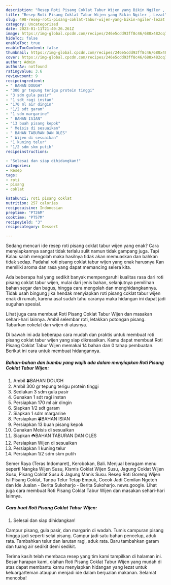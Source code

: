 ```yaml
---
description: "Resep Roti Pisang Coklat Tabur Wijen yang Bikin Ngiler , Lezat"
title: "Resep Roti Pisang Coklat Tabur Wijen yang Bikin Ngiler , Lezat"
slug: 498-resep-roti-pisang-coklat-tabur-wijen-yang-bikin-ngiler-lezat
category: Uncategorized
date: 2023-01-11T21:40:26.261Z
image: https://img-global.cpcdn.com/recipes/246e5cdd93ff8c46/680x482cq70/roti-pisang-coklat-tabur-wijen-foto-resep-utama.jpg
hideToc: false
enableToc: true
enableTocContent: false
thumbnail: https://img-global.cpcdn.com/recipes/246e5cdd93ff8c46/680x482cq70/roti-pisang-coklat-tabur-wijen-foto-resep-utama.jpg
cover: https://img-global.cpcdn.com/recipes/246e5cdd93ff8c46/680x482cq70/roti-pisang-coklat-tabur-wijen-foto-resep-utama.jpg
author: Admin
authorAv: notfound
ratingvalue: 3.6
reviewcount: 9
recipeingredient:
- " BAHAN DOUGH"
- "300 gr tepung terigu protein tinggi"
- "3 sdm gula pasir"
- "1 sdt ragi instan"
- "170 ml air dingin"
- "1/2 sdt garam"
- "1 sdm margarine"
- " BAHAN ISIAN"
- "13 buah pisang kepok"
- " Meisis di sesuaikan"
- " BAHAN TABURAN DAN OLES"
- " Wijen di sesuaikan"
- "1 kuning telur"
- "1/2 sdm skm putih"
recipeinstructions:

- "Selesai dan siap dihidangkan!"
categories:
- Resep
tags:
- roti
- pisang
- coklat

katakunci: roti pisang coklat 
nutrition: 257 calories
recipecuisine: Indonesian
preptime: "PT26M"
cooktime: "PT57M"
recipeyield: "3"
recipecategory: Dessert

---
```



Sedang mencari ide resep roti pisang coklat tabur wijen yang enak? Cara menyiapkannya sangat tidak terlalu sulit namun tidak gampang juga. Tapi Kalau salah mengolah maka hasilnya tidak akan memuaskan dan bahkan tidak sedap. Padahal roti pisang coklat tabur wijen yang enak harusnya Kan memiliki aroma dan rasa yang dapat memancing selera kita.


Ada beberapa hal yang sedikit banyak mempengaruhi kualitas rasa dari roti pisang coklat tabur wijen, mulai dari jenis bahan, selanjutnya pemilihan bahan segar dan bagus, hingga cara mengolah dan menghidangkannya. Tidak usah bingung jika hendak menyiapkan roti pisang coklat tabur wijen enak di rumah, karena asal sudah tahu caranya maka hidangan ini dapat jadi suguhan spesial.

Lihat juga cara membuat Roti Pisang Coklat Tabur Wijen dan masakan sehari-hari lainnya. Ambil selembar roti, letakkan potongan pisang. Taburkan cokelat dan wijen di atasnya.


Di bawah ini ada beberapa cara mudah dan praktis untuk membuat roti pisang coklat tabur wijen yang siap dikreasikan. Kamu dapat membuat Roti Pisang Coklat Tabur Wijen memakai 14 bahan dan 0 tahap pembuatan. Berikut ini cara untuk membuat hidangannya.

<!--inarticleads1-->

##### Bahan-bahan dan bumbu yang wajib ada dalam menyiapkan Roti Pisang Coklat Tabur Wijen:

1. Ambil  🍀BAHAN DOUGH
1. Ambil 300 gr tepung terigu protein tinggi
1. Sediakan 3 sdm gula pasir
1. Gunakan 1 sdt ragi instan
1. Persiapkan 170 ml air dingin
1. Siapkan 1/2 sdt garam
1. Siapkan 1 sdm margarine
1. Persiapkan  🍀BAHAN ISIAN
1. Persiapkan 13 buah pisang kepok
1. Gunakan  Meisis di sesuaikan
1. Siapkan  ☘️BAHAN TABURAN DAN OLES
1. Persiapkan  Wijen di sesuaikan
1. Persiapkan 1 kuning telur
1. Persiapkan 1/2 sdm skm putih


Semer Raya (Teras Indomaret), Kerobokan, Bali. Menjual beragam menu seperti Nangka Wijen Susu, Kismis Coklat Wijen Susu, Jagung Coklat Wijen Susu, Pisang Coklat Susu &amp; Jagung Manis Susu. Resep Roti Goreng Wijen Isi Pisang Coklat, Tanpa Telur Tetap Empuk, Cocok Jadi Cemilan Ngeteh dan Ide Jualan - Berita Sukoharjo - Berita Sukoharjo. news.google. Lihat juga cara membuat Roti Pisang Coklat Tabur Wijen dan masakan sehari-hari lainnya. 

<!--inarticleads2-->

##### Cara buat Roti Pisang Coklat Tabur Wijen:


1. Selesai dan siap dihidangkan!

Campur pisang, gula pasir, dan margarin di wadah. Tumis campuran pisang hingga jadi seperti selai pisang. Campur jadi satu bahan pencelup, aduk rata. Tambahkan telur dan larutan ragi, aduk rata. Baru tambahkan garam dan tuang air sedikit demi sedikit. 

Terima kasih telah membaca resep yang tim kami tampilkan di halaman ini. Besar harapan kami, olahan Roti Pisang Coklat Tabur Wijen yang mudah di atas dapat membantu kamu menyiapkan hidangan yang lezat untuk keluarga/teman ataupun menjadi ide dalam berjualan makanan. Selamat mencoba!
